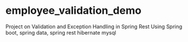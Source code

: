 # employee_validation_demo
Project on Validation and Exception Handling in Spring Rest
Using Spring boot, spring data, spring rest hibernate mysql

